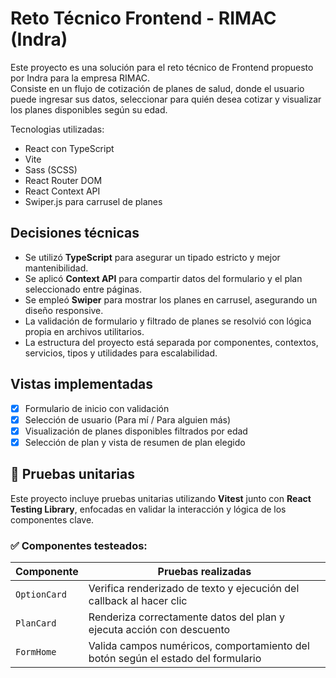 # Reto Técnico Frontend - RIMAC (Indra)

Este proyecto es una solución para el reto técnico de Frontend propuesto por Indra para la empresa RIMAC.  
Consiste en un flujo de cotización de planes de salud, donde el usuario puede ingresar sus datos, seleccionar para quién desea cotizar y visualizar los planes disponibles según su edad.

Tecnologias utilizadas:
- React con TypeScript
- Vite
- Sass (SCSS)
- React Router DOM
- React Context API
- Swiper.js para carrusel de planes

## Decisiones técnicas

- Se utilizó **TypeScript** para asegurar un tipado estricto y mejor mantenibilidad.
- Se aplicó **Context API** para compartir datos del formulario y el plan seleccionado entre páginas.
- Se empleó **Swiper** para mostrar los planes en carrusel, asegurando un diseño responsive.
- La validación de formulario y filtrado de planes se resolvió con lógica propia en archivos utilitarios.
- La estructura del proyecto está separada por componentes, contextos, servicios, tipos y utilidades para escalabilidad.

## Vistas implementadas

- [x] Formulario de inicio con validación
- [x] Selección de usuario (Para mí / Para alguien más)
- [x] Visualización de planes disponibles filtrados por edad
- [x] Selección de plan y vista de resumen de plan elegido

## 🧪 Pruebas unitarias

Este proyecto incluye pruebas unitarias utilizando **Vitest** junto con **React Testing Library**, enfocadas en validar la interacción y lógica de los componentes clave.

### ✅ Componentes testeados:

| Componente   | Pruebas realizadas                                                 |
|--------------|---------------------------------------------------------------------|
| `OptionCard` | Verifica renderizado de texto y ejecución del callback al hacer clic |
| `PlanCard`   | Renderiza correctamente datos del plan y ejecuta acción con descuento |
| `FormHome`   | Valida campos numéricos, comportamiento del botón según el estado del formulario |